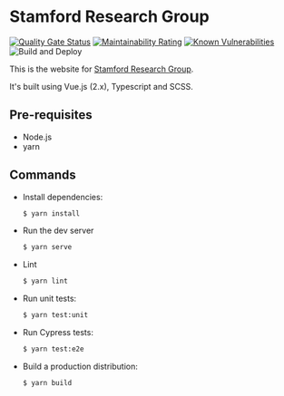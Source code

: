 # Stamford Research Group
[![Quality Gate Status](https://sonarcloud.io/api/project_badges/measure?project=bnjns_stamfordresearchgroup&metric=alert_status)](https://sonarcloud.io/dashboard?id=bnjns_stamfordresearchgroup)
[![Maintainability Rating](https://sonarcloud.io/api/project_badges/measure?project=bnjns_stamfordresearchgroup&metric=sqale_rating)](https://sonarcloud.io/dashboard?id=bnjns_stamfordresearchgroup)
[![Known Vulnerabilities](https://snyk.io/test/github/bnjns/stamfordresearchgroup/badge.svg?targetFile=package.json)](https://snyk.io/test/github/bnjns/stamfordresearchgroup?targetFile=package.json)
![Build and Deploy](https://github.com/bnjns/stamfordresearchgroup/workflows/Build%20and%20Deploy/badge.svg?branch=master)

This is the website for
[Stamford Research Group](https://stamfordresearchgroup.co.uk).

It's built using Vue.js (2.x), Typescript and SCSS.

## Pre-requisites

* Node.js
* yarn

## Commands

* Install dependencies:

  ```sh
  $ yarn install
  ```
* Run the dev server

  ```sh
  $ yarn serve
  ```
* Lint

  ```sh
  $ yarn lint
  ```
* Run unit tests:

  ```sh
  $ yarn test:unit
  ```
* Run Cypress tests:

  ```sh
  $ yarn test:e2e
  ```
* Build a production distribution:

  ```sh
  $ yarn build
  ```
